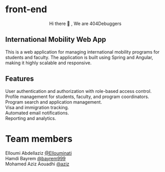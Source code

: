 # front-end
  <p align = "center" >
        Hi there 👋 , We are 404Debuggers 
</p> 
 

## International Mobility Web App
This is a web application for managing international mobility programs for students and faculty. The application is built using Spring and Angular, making it highly scalable and responsive.

## Features
User authentication and authorization with role-based access control. <br>
Profile management for students, faculty, and program coordinators. <br>
Program search and application management. <br>
Visa and immigration tracking. <br>
Automated email notifications. <br>
Reporting and analytics.

# Team members

Elloumi Abdellaziz   [@Ellouminati](https://github.com/Ellouminati) <br>
Hamdi Bayrem  [@bayrem999](https://github.com/bayrem999) <br>
Mohamed Aziz Aouadhi [@aziz](https://github.com/azizhhhh)
